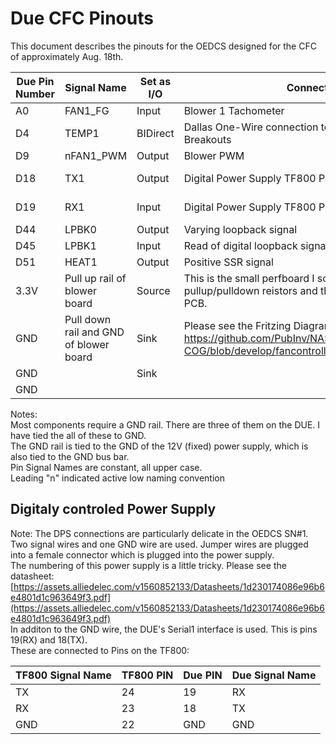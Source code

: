 # Due CFC Pinouts

This document describes the pinouts for the OEDCS designed for the CFC of approximately Aug. 18th.


| Due Pin Number  | 	Signal Name  | Set as I/O  | Connection  |  Notes |
|---|---|---|---|---|
| A0 |	FAN1_FG | Input | Blower 1 Tachometer
| D4 |	TEMP1	| BIDirect |	Dallas One-Wire connection to Thermocouple Breakouts |	Daisy chain connection to temprature probes. Address of ???
| D9 | nFAN1_PWM | Output | Blower PWM | This output will be inverted
| D18 |	TX1 | Output |	Digital Power Supply TF800 Pin 23 | This is Serial1 TX for (power supply)[https://assets.alliedelec.com/v1560852133/Datasheets/1d230174086e96b6e4801d1c963649f3.pdf]
| D19 | RX1 |Input | Digital Power Supply TF800 Pin 24 | This is Serial1 RX for (power supply) [https://assets.alliedelec.com/v1560852133/Datasheets/1d230174086e96b6e4801d1c963649f3.pdf]
| D44 |LPBK0 |Output |	Varying loopback signal
| D45 |LPBK1 |Input |	Read of digital loopback signal
| D51 |HEAT1 |Output |	Positive SSR signal
| 3.3V | Pull up rail of blower board| Source | This is the small perfboard I soldered to gether with pullup/pulldown reistors and then glued onto the DB25 PCB.
| GND |	Pull down rail and GND of blower board |Sink|	Please see the Fritzing Diagram of this breakout board: https://github.com/PubInv/NASA-COG/blob/develop/fancontroller/SanyoAceBreakout.fzz
| GND | | Sink | |			Digital Power Supply TF800 Pin 22
| GND |

Notes: 			
Most components require a GND rail. There are three of them on the DUE. I have tied the all of these to GND.			
The GND rail is tied to the GND of the 12V (fixed) power supply, which is also tied to the GND bus bar.			
Pin Signal Names are constant, all upper case. 			
Leading "n" indicated active low naming convention			


## Digitaly controled Power Supply				
Note: The DPS connections are particularly delicate in the OEDCS SN#1.				
Two signal wires and one GND wire are used. Jumper wires are plugged into a female connector which is plugged into the power supply. 				
The numbering of this power supply is a little tricky. Please see the datasheet: [https://assets.alliedelec.com/v1560852133/Datasheets/1d230174086e96b6e4801d1c963649f3.pdf](https://assets.alliedelec.com/v1560852133/Datasheets/1d230174086e96b6e4801d1c963649f3.pdf)			
In additon to the GND wire, the DUE's Serial1 interface is used. This is pins 19(RX) and 18(TX). 				
These are connected to Pins on the TF800:				

| TF800 Signal Name  | 	TF800 PIN  | Due PIN  | Due Signal Name  |
|---|---|---|---|
| TX|	24|	19|	RX|	
|RX |	23|	18|	TX|	
|GND|	22|	GND|	GND|	
